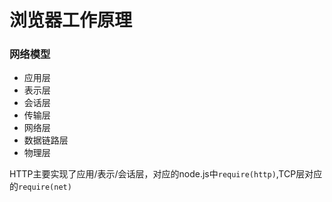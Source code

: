 # 浏览器工作原理

### 网络模型
+ 应用层
+ 表示层
+ 会话层
+ 传输层
+ 网络层
+ 数据链路层
+ 物理层

HTTP主要实现了应用/表示/会话层，对应的node.js中`require(http)`,TCP层对应的`require(net)`